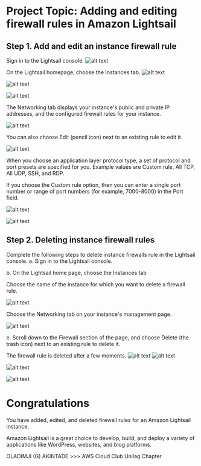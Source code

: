 # Project Topic: Adding and editing firewall rules in Amazon Lightsail
## Step 1. Add and edit an instance firewall rule
 Sign in to the Lightsail console. 
 ![alt text](image.png)

  On the Lightsail homepage, choose the Instances tab.
![alt text](image-1.png)

![alt text](image-2.png)


![alt text](image-4.png)

The Networking tab displays your instance's public and private IP addresses, and the configured firewall rules for your instance.

![alt text](image-5.png)

You can also choose Edit (pencil icon) next to an existing rule to edit it.



![alt text](image-6.png)

When you choose an application layer protocol type, a set of protocol and port presets are specified for you. Example values are Custom rule, All TCP, All UDP, SSH, and RDP.

If you choose the Custom rule option, then you can enter a single port number or range of port numbers (for example, 7000-8000) in the Port field.

![alt text](image-7.png)

![alt text](image-8.png)

## Step 2. Deleting instance firewall rules
Complete the following steps to delete instance firewalls rule in the Lightsail console.
a. Sign in to the Lightsail console. 

b. On the Lightsail home page, choose the Instances tab

Choose the name of the instance for which you want to delete a firewall rule.

![alt text](image-10.png)

Choose the Networking tab on your instance's management page.

![alt text](image-9.png)

e. Scroll down to the Firewall section of the page, and choose Delete (the trash icon) next to an existing rule to delete it.
 
The firewall rule is deleted after a few moments.
![alt text](image-11.png)
![alt text](image-12.png)

![alt text](image-13.png)

![alt text](image-14.png)

# Congratulations
You have added, edited, and deleted firewall rules for an Amazon Lightsail instance. 

Amazon Lightsail is a great choice to develop, build, and deploy a variety of applications like WordPress, websites, and blog platforms.

OLADIMJI (G) AKINTADE >>> AWS Cloud Club Unilag Chapter 